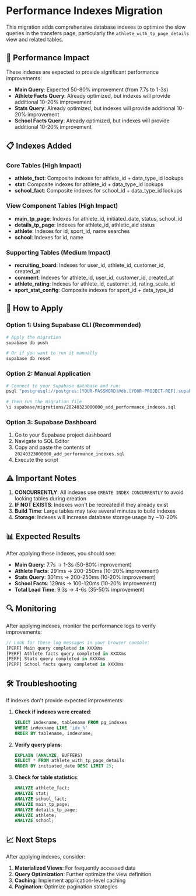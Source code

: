 # Performance Indexes Migration

This migration adds comprehensive database indexes to optimize the slow queries in the transfers page, particularly the `athlete_with_tp_page_details` view and related tables.

## 🚀 Performance Impact

These indexes are expected to provide significant performance improvements:

- **Main Query**: Expected 50-80% improvement (from 7.7s to 1-3s)
- **Athlete Facts Query**: Already optimized, but indexes will provide additional 10-20% improvement
- **Stats Query**: Already optimized, but indexes will provide additional 10-20% improvement
- **School Facts Query**: Already optimized, but indexes will provide additional 10-20% improvement

## 📋 Indexes Added

### Core Tables (High Impact)
- **athlete_fact**: Composite indexes for athlete_id + data_type_id lookups
- **stat**: Composite indexes for athlete_id + data_type_id lookups  
- **school_fact**: Composite indexes for school_id + data_type_id lookups

### View Component Tables (High Impact)
- **main_tp_page**: Indexes for athlete_id, initiated_date, status, school_id
- **details_tp_page**: Indexes for athlete_id, athletic_aid status
- **athlete**: Indexes for id, sport_id, name searches
- **school**: Indexes for id, name

### Supporting Tables (Medium Impact)
- **recruiting_board**: Indexes for user_id, athlete_id, customer_id, created_at
- **comment**: Indexes for athlete_id, user_id, customer_id, created_at
- **athlete_rating**: Indexes for athlete_id, customer_id, rating_scale_id
- **sport_stat_config**: Composite indexes for sport_id + data_type_id

## 🔧 How to Apply

### Option 1: Using Supabase CLI (Recommended)
```bash
# Apply the migration
supabase db push

# Or if you want to run it manually
supabase db reset
```

### Option 2: Manual Application
```bash
# Connect to your Supabase database and run:
psql "postgresql://postgres:[YOUR-PASSWORD]@db.[YOUR-PROJECT-REF].supabase.co:5432/postgres"

# Then run the migration file
\i supabase/migrations/20240323000000_add_performance_indexes.sql
```

### Option 3: Supabase Dashboard
1. Go to your Supabase project dashboard
2. Navigate to SQL Editor
3. Copy and paste the contents of `20240323000000_add_performance_indexes.sql`
4. Execute the script

## ⚠️ Important Notes

1. **CONCURRENTLY**: All indexes use `CREATE INDEX CONCURRENTLY` to avoid locking tables during creation
2. **IF NOT EXISTS**: Indexes won't be recreated if they already exist
3. **Build Time**: Large tables may take several minutes to build indexes
4. **Storage**: Indexes will increase database storage usage by ~10-20%

## 📊 Expected Results

After applying these indexes, you should see:

- **Main Query**: 7.7s → 1-3s (50-80% improvement)
- **Athlete Facts**: 291ms → 200-250ms (10-20% improvement)
- **Stats Query**: 301ms → 200-250ms (10-20% improvement)
- **School Facts**: 129ms → 100-120ms (10-20% improvement)
- **Total Load Time**: 9.3s → 4-6s (35-50% improvement)

## 🔍 Monitoring

After applying indexes, monitor the performance logs to verify improvements:

```javascript
// Look for these log messages in your browser console:
[PERF] Main query completed in XXXXms
[PERF] Athlete facts query completed in XXXXms  
[PERF] Stats query completed in XXXXms
[PERF] School facts query completed in XXXXms
```

## 🛠️ Troubleshooting

If indexes don't provide expected improvements:

1. **Check if indexes were created**:
   ```sql
   SELECT indexname, tablename FROM pg_indexes 
   WHERE indexname LIKE 'idx_%' 
   ORDER BY tablename, indexname;
   ```

2. **Verify query plans**:
   ```sql
   EXPLAIN (ANALYZE, BUFFERS) 
   SELECT * FROM athlete_with_tp_page_details 
   ORDER BY initiated_date DESC LIMIT 25;
   ```

3. **Check for table statistics**:
   ```sql
   ANALYZE athlete_fact;
   ANALYZE stat;
   ANALYZE school_fact;
   ANALYZE main_tp_page;
   ANALYZE details_tp_page;
   ANALYZE athlete;
   ANALYZE school;
   ```

## 📈 Next Steps

After applying indexes, consider:

1. **Materialized Views**: For frequently accessed data
2. **Query Optimization**: Further optimize the view definition
3. **Caching**: Implement application-level caching
4. **Pagination**: Optimize pagination strategies 